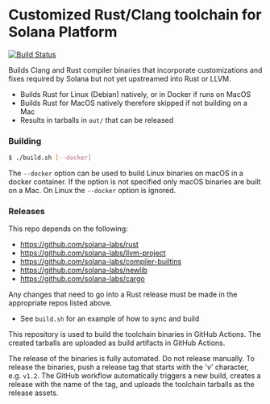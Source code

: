 # Customized Rust/Clang toolchain for Solana Platform

[![Build Status](https://github.com/solana-labs/platform-tools/actions/workflows/main.yml/badge.svg)](https://github.com/solana-labs/platform-tools/actions/)

Builds Clang and Rust compiler binaries that incorporate
customizations and fixes required by Solana but not yet upstreamed
into Rust or LLVM.

* Builds Rust for Linux (Debian) natively, or in Docker if runs on MacOS
* Builds Rust for MacOS natively therefore skipped if not building on a Mac
* Results in tarballs in `out/` that can be released

### Building

```bash
$ ./build.sh [--docker]
```

The `--docker` option can be used to build Linux binaries on macOS in
a docker container.  If the option is not specified only macOS
binaries are built on a Mac.  On Linux the `--docker` option is
ignored.

### Releases

This repo depends on the following:

* https://github.com/solana-labs/rust
* https://github.com/solana-labs/llvm-project
* https://github.com/solana-labs/compiler-builtins
* https://github.com/solana-labs/newlib
* https://github.com/solana-labs/cargo

Any changes that need to go into a Rust release must be made in the
appropriate repos listed above.

* See `build.sh` for an example of how to sync and build

This repository is used to build the toolchain binaries in GitHub
Actions.  The created tarballs are uploaded as build artifacts in
GitHub Actions.

The release of the binaries is fully automated.  Do not release
manually.  To release the binaries, push a release tag that starts
with the '*v*' character, e.g. `v1.2`.  The GitHub workflow
automatically triggers a new build, creates a release with the name of
the tag, and uploads the toolchain tarballs as the release assets.
